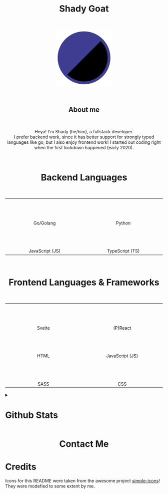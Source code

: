 <h1 align="center">Shady Goat</h1>

<br />

<p align="center">
  <img
    width="180"
    src="https://raw.githubusercontent.com/ShadiestGoat/ShadiestGoat/main/pfp.svg"
  />
</p>

<br />

<h2 align="center">About me</h2>

<br />

<p align="center">
  Heya! I'm Shady (he/him), a fullstack developer.<br />I prefer backend work,
  since it has better support for strongly typed languages like go, but I also
  enjoy frontend work! I started out coding right when the first lockdown
  happened (early 2020).
</p>

<br />
<h1 align="center">Backend Languages</h1>
<br />

<table>
  <tr>
    <td>
      <img width="441" height="1" />
      <p align="center">
        <picture>
          <source
            media="(prefers-color-scheme: dark)"
            srcset="
              https://raw.githubusercontent.com/ShadiestGoat/ShadiestGoat/main/dark/go.svg
            "
          />
          <source
            media="(prefers-color-scheme: light)"
            srcset="
              https://raw.githubusercontent.com/ShadiestGoat/ShadiestGoat/main/light/go.svg
            "
          />
          <img width="30%" alt="" src="" />
        </picture>
      </p>
    </td>
    <td>
      <img width="441" height="1" />
      <p align="center">
        <picture>
          <source
            media="(prefers-color-scheme: dark)"
            srcset="
              https://raw.githubusercontent.com/ShadiestGoat/ShadiestGoat/main/dark/python.svg
            "
          />
          <source
            media="(prefers-color-scheme: light)"
            srcset="
              https://raw.githubusercontent.com/ShadiestGoat/ShadiestGoat/main/light/python.svg
            "
          />
          <img width="30%" alt="" src="" />
        </picture>
      </p>
    </td>
  </tr>
  <tr>
    <td align="center">Go/Golang</td>
    <td align="center">Python</td>
  </tr>
  <tr>
    <td>
      <p align="center">
        <img width="441" height="1" />
        <picture>
          <source
            media="(prefers-color-scheme: dark)"
            srcset="
              https://raw.githubusercontent.com/ShadiestGoat/ShadiestGoat/main/dark/js.svg
            "
          />
          <source
            media="(prefers-color-scheme: light)"
            srcset="
              https://raw.githubusercontent.com/ShadiestGoat/ShadiestGoat/main/light/js.svg
            "
          />
          <img width="30%" alt="" src="" />
        </picture>
      </p>
    </td>
    <td>
      <p align="center">
        <img width="441" height="1" />
        <picture>
          <source
            media="(prefers-color-scheme: dark)"
            srcset="
              https://raw.githubusercontent.com/ShadiestGoat/ShadiestGoat/main/dark/ts.svg
            "
          />
          <source
            media="(prefers-color-scheme: light)"
            srcset="
              https://raw.githubusercontent.com/ShadiestGoat/ShadiestGoat/main/light/ts.svg
            "
          />
          <img width="30%" alt="" src="" />
        </picture>
      </p>
    </td>
  </tr>
  <tr>
    <td align="center">JavaScript (JS)</td>
    <td align="center">TypeScript (TS)</td>
  </tr>
</table>

<br />
<h1 align="center">Frontend Languages & Frameworks</h1>
<br />

<table>
  <tr>
    <td>
      <img width="441" height="1" />
      <p align="center">
        <picture>
          <source
            media="(prefers-color-scheme: dark)"
            srcset="
              https://raw.githubusercontent.com/ShadiestGoat/ShadiestGoat/main/dark/svelte.svg
            "
          />
          <source
            media="(prefers-color-scheme: light)"
            srcset="
              https://raw.githubusercontent.com/ShadiestGoat/ShadiestGoat/main/light/svelte.svg
            "
          />
          <img width="30%" alt="" src="" />
        </picture>
      </p>
    </td>
    <td>
      <img width="441" height="1" />
      <p align="center">
        <picture>
          <source
            media="(prefers-color-scheme: dark)"
            srcset="
              https://raw.githubusercontent.com/ShadiestGoat/ShadiestGoat/main/dark/react.svg
            "
          />
          <source
            media="(prefers-color-scheme: light)"
            srcset="
              https://raw.githubusercontent.com/ShadiestGoat/ShadiestGoat/main/light/react.svg
            "
          />
          <img width="30%" alt="" src="" />
        </picture>
      </p>
    </td>
  </tr>
  <tr>
    <td align="center">Svelte</td>
    <td align="center">(P)React</td>
  </tr>
  <tr>
    <td>
      <p align="center">
        <img width="441" height="1" />
        <picture>
          <source
            media="(prefers-color-scheme: dark)"
            srcset="
              https://raw.githubusercontent.com/ShadiestGoat/ShadiestGoat/main/dark/html.svg
            "
          />
          <source
            media="(prefers-color-scheme: light)"
            srcset="
              https://raw.githubusercontent.com/ShadiestGoat/ShadiestGoat/main/light/html.svg
            "
          />
          <img width="30%" alt="" src="" />
        </picture>
      </p>
    </td>
    <td>
      <p align="center">
        <img width="441" height="1" />
        <picture>
          <source
            media="(prefers-color-scheme: dark)"
            srcset="
              https://raw.githubusercontent.com/ShadiestGoat/ShadiestGoat/main/dark/js.svg
            "
          />
          <source
            media="(prefers-color-scheme: light)"
            srcset="
              https://raw.githubusercontent.com/ShadiestGoat/ShadiestGoat/main/light/js.svg
            "
          />
          <img width="30%" alt="" src="" />
        </picture>
      </p>
    </td>
  </tr>
  <tr>
    <td align="center">HTML</td>
    <td align="center">JavaScript (JS)</td>
  </tr>
  <tr>
    <td>
      <p align="center">
        <img width="441" height="1" />
        <picture>
          <source
            media="(prefers-color-scheme: dark)"
            srcset="
              https://raw.githubusercontent.com/ShadiestGoat/ShadiestGoat/main/dark/sass.svg
            "
          />
          <source
            media="(prefers-color-scheme: light)"
            srcset="
              https://raw.githubusercontent.com/ShadiestGoat/ShadiestGoat/main/light/sass.svg
            "
          />
          <img width="30%" alt="" src="" />
        </picture>
      </p>
    </td>
    <td>
      <p align="center">
        <img width="441" height="1" />
        <picture>
          <source
            media="(prefers-color-scheme: dark)"
            srcset="
              https://raw.githubusercontent.com/ShadiestGoat/ShadiestGoat/main/dark/css.svg
            "
          />
          <source
            media="(prefers-color-scheme: light)"
            srcset="
              https://raw.githubusercontent.com/ShadiestGoat/ShadiestGoat/main/light/css.svg
            "
          />
          <img width="30%" alt="" src="" />
        </picture>
      </p>
    </td>
  </tr>
  <tr>
    <td align="center">SASS</td>
    <td align="center">CSS</td>
  </tr>
</table>

<details>
  <summary><h1>Github Stats</h1></summary>
</details>

<h1 align="center">Contact Me<br /></h1>

<h1>Credits</h1>

Icons for this README were taken from the awesome project [simple-icons](https://simpleicons.org)! They were modefied to some extent by me.
